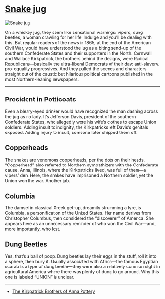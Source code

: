 # [Snake jug](http://artsmia.github.io/griot/#/o/91467)
![Snake jug](http://api.artsmia.org/images/91467/large.jpg)

On a whiskey jug, they seem like sensational warnings: vipers, dung beetles, a woman crawling for her life. Indulge and you’ll be dealing with this. But regular readers of the news in 1865, at the end of the American Civil War, would have understood the jug as a biting send-up of the southern Confederate States and their supporters in the North. Cornwall and Wallace Kirkpatrick, the brothers behind the designs, were Radical Republicans—basically the ultra-liberal Democrats of their day: anti-slavery, pro-equality progressives. And they pulled the scenes and characters straight out of the caustic but hilarious political cartoons published in the most Northern-leaning newspapers.

---

## President in Petticoats

Even a bleary-eyed drinker would have recognized the man dashing across the jug as no lady. It’s Jefferson Davis, president of the southern Confederate States, who allegedly wore his wife’s clothes to escape Union soldiers. Adding insult to indignity, the Kirkpatricks left Davis’s genitals exposed. Adding injury to insult, someone later chipped them off.

## Copperheads

The snakes are venomous copperheads, per the dots on their heads. “Copperhead” also referred to Northern sympathizers with the Confederate cause. Anna, Illinois, where the Kirkpatricks lived, was full of them—a vipers’ den. Here, the snakes have imprisoned a Northern soldier, yet the Union won the war. Another jab.

## Columbia

The damsel in classical Greek get-up, dreamily strumming a lyre, is Columbia, a personification of the United States. Her name derives from Christopher Columbus, then considered the “discoverer” of America. She appears here as an unnecessary reminder of who won the Civil War—and, more importantly, who lost. 

## Dung Beetles

Yes, that’s a ball of poop. Dung beetles lay their eggs in the stuff, roll it into a sphere, then bury it. Usually associated with Africa—the famous Egyptian scarab is a type of dung beetle—they were also a relatively common sight in agricultural America where there was plenty of dung to go around. Why this one is labeled “UNION” is unclear.

---

* [The Kirkpatrick Brothers of Anna Pottery](../stories/the-kirkpatrick-brothers-of-anna-pottery.md)
